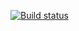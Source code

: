 [![Build status](https://ci.appveyor.com/api/projects/status/1ub5hc20mp1rcoqp/branch/master?svg=true)](https://ci.appveyor.com/project/JulietteT/sel/branch/master)
